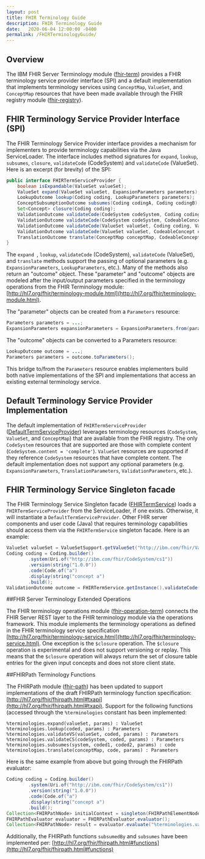 ```yaml
---
layout: post
title: FHIR Terminology Guide
description: FHIR Terminology Guide
date:   2020-06-04 12:00:00 -0400
permalink: /FHIRTerminologyGuide/
---
```


## Overview

The IBM FHIR Server Terminology module ([fhir-term](https://github.com/IBM/FHIR/tree/master/fhir-term)) provides a FHIR terminology service provider interface (SPI) and a default implementation that implements terminology services using `ConceptMap`, `ValueSet`, and `ConceptMap` resources that have been made available through the FHIR registry module ([fhir-registry](https://github.com/IBM/FHIR/tree/master/fhir-registry)).

## FHIR Terminology Service Provider Interface (SPI)

The FHIR Terminology Service Provider interface provides a mechanism for implementers to provide terminology capabilities via the Java ServiceLoader. The interface includes method signatures for `expand`, `lookup`, `subsumes`, `closure`, `validateCode` (CodeSystem) and `validateCode` (ValueSet). Here is an excerpt (for brevity) of the SPI:

```java
public interface FHIRTermServiceProvider {
    boolean isExpandable(ValueSet valueSet);
    ValueSet expand(ValueSet valueSet, ExpansionParameters parameters);
    LookupOutcome lookup(Coding coding, LookupParameters parameters);
    ConceptSubsumptionOutcome subsumes(Coding codingA, Coding codingB);
    Set<Concept> closure(Coding coding);
    ValidationOutcome validateCode(CodeSystem codeSystem, Coding coding, ValidationParameters parameters);
    ValidationOutcome validateCode(CodeSystem codeSystem, CodeableConcept codeableConcept, ValidationParameters parameters);
    ValidationOutcome validateCode(ValueSet valueSet, Coding coding, ValidationParameters parameters);
    ValidationOutcome validateCode(ValueSet valueSet, CodeableConcept codeableConcept, ValidationParameters parameters);
    TranslationOutcome translate(ConceptMap conceptMap, CodeableConcept codeableConcept, TranslationParameters parameters);
}

```

The `expand `, `lookup`, `validateCode` (CodeSystem), `validateCode` (ValueSet), and `translate` methods support the passing of optional parameters (e.g. `ExpansionParameters`, `LookupParameters`, etc.). Many of the methods also return an "outcome" object. These "parameter" and "outcome" objects are modeled after the input/output parameters specified in the terminology operations from the FHIR Terminology module: [http://hl7.org/fhir/terminology-module.html](http://hl7.org/fhir/terminology-module.html).

The "parameter" objects can be created from a `Parameters` resource:

```java
Parameters parameters = ...;
ExpansionParameters expansionParameters = ExpansionParameters.from(parameters);
```

The "outcome" objects can be converted to a Parameters resource:

```java
LookupOutcome outcome = ...;
Parameters parameters = outcome.toParameters();
```

This bridge to/from the `Parameters` resource enables implementers build both native implementations of the SPI and implementations that access an existing external terminology service.

## Default Terminology Service Provider Implementation

The default implementation of `FHIRTermServiceProvider` ([DefaultTermServiceProvider](https://github.com/IBM/FHIR/master/fhir-term/src/main/java/com/ibm/fhir/term/service/provider/DefaultTermServiceProvider.java)) leverages terminology resources (`CodeSystem`, `ValueSet`, and `ConceptMap`) that are available from the FHIR registry. The only `CodeSystem` resources that are supported are those with complete content (`CodeSystem.content = 'complete'`). `ValueSet` resources are supported if they reference `CodeSystem` resources that have complete content. The default implementation does not support any optional parameters (e.g. `ExpansionParameters`, `TranslationParameters`, `ValidationParameters`, etc.).

## FHIR Terminology Service Singleton facade

The FHIR Terminology Service Singleton facade ([FHIRTermService](https://github.com/IBM/FHIR/master/fhir-term/src/main/java/com/ibm/fhir/term/service/FHIRTermService.java)) loads a `FHIRTermServiceProvider` from the ServiceLoader, if one exists. Otherwise, it will instantiate a `DefaultTermServiceProvider`. Other FHIR server components and user code (Java) that requires terminology capabilities should access them via the `FHIRTermService` singleton facade. Here is an example:

```java
ValueSet valueSet = ValueSetSupport.getValueSet("http://ibm.com/fhir/ValueSet/vs1");
Coding coding = Coding.builder()
        .system(Uri.of("http://ibm.com/fhir/CodeSystem/cs1"))
        .version(string("1.0.0"))
        .code(Code.of("a")
        .display(string("concept a")
        .build();
ValidationOutcome outcome = FHIRTermService.getInstance().validateCode(valueSet, coding);
```

##FHIR Server Terminology Extended Operations

The FHIR terminology operations module ([fhir-operation-term](https://github.com/IBM/FHIR/tree/master/fhir-operation-term)) connects the FHIR Server REST layer to the FHIR terminology module via the operations framework. This module implements the terminology operations as defined in the FHIR terminology service specification [http://hl7.org/fhir/terminology-service.html](http://hl7.org/fhir/terminology-service.html). One exception is the `$closure` operation. The `$closure` operation is experimental and does not support versioning or replay. This means that the `$closure` operation will always return the set of closure table entries for the given input concepts and does not store client state.

##FHIRPath Terminology Functions

The FHIRPath module ([fhir-path](https://github.com/IBM/FHIR/tree/master/fhir-path)) has been updated to support implementations of the draft FHIRPath terminology function specification: [http://hl7.org/fhir/fhirpath.html#txapi](http://hl7.org/fhir/fhirpath.html#txapi). Support for the following functions (accessed through the `%terminologies` constant has been implemented:

```
%terminologies.expand(valueSet, params) : ValueSet
%terminologies.lookup(coded, params) : Parameters
%terminologies.validateVS(valueSet, coded, params) : Parameters
%terminologies.validateCS(codeSystem, coded, params) : Parameters
%terminologies.subsumes(system, coded1, coded2, params) : code
%terminologies.translate(conceptMap, code, params) : Parameters
```

Here is the same example from above but going through the FHIRPath evaluator:

```java
Coding coding = Coding.builder()
        .system(Uri.of("http://ibm.com/fhir/CodeSystem/cs1"))
        .version(string("1.0.0"))
        .code(Code.of("a")
        .display(string("concept a")
        .build();
Collection<FHIRPathNode> initialContext = singleton(FHIRPathElementNode.elementNode(coding));
FHIRPathEvaluator evaluator = FHIRPathEvaluator.evaluator();
Collection<FHIRPathNode> result = evaluator.evaluate("%terminologies.validateCode('http://ibm.com/fhir/ValueSet/vs1', %context)");

```

Additionally, the FHIRPath functions `subsumedBy` and `subsumes` have been implemented per: [http://hl7.org/fhir/fhirpath.html#functions](http://hl7.org/fhir/fhirpath.html#functions)